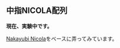 ## 中指NICOLA配列
**現在、実験中です。**

[Nakayubi Nicola](http://home.j00.itscom.net/cake-smd/wiki/NakayubiNicola.html)をベースに弄ってみています。

